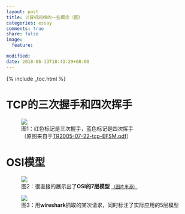 ```yaml
---
layout: post
title: 计算机网络的一些概念（图）
categories: essay
comments: true
share: false
image:
  feature:

modified:
date: 2018-06-13T18:43:29+08:00
---
```


{% include _toc.html %}

# TCP的三次握手和四次挥手
<figure>
  <img src="https://i.loli.net/2018/06/13/5b21153135a89.png">
  <figcaption>
    图1：红色标记是三次握手，蓝色标记是四次挥手<br>
	  （原图来自于<a href="http://www.medianet.kent.edu/techreports/TR2005-07-22-tcp-EFSM.pdf">TR2005-07-22-tcp-EFSM.pdf</a>）
  </figcaption>
</figure>

# OSI模型
<figure>
  <img src="https://i.loli.net/2018/06/13/5b20f6a05fafd.jpg">
  <figcaption>
    图2：很直接的展示出了<b>OSI的7层模型</b>
    <a href="http://know-network.blogspot.com/p/osi-layers.html"><small>（图片来源）</small></a>
  </figcaption>
</figure>

<figure>
  <img src="https://i.loli.net/2018/06/13/5b210d1bcd07e.png">
  <figcaption>图3：用<b>wireshark</b>抓取的某次请求，同时标注了实际应用的5层模型</figcaption>
</figure>

